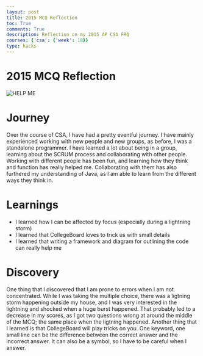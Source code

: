 ```yaml
---
layout: post
title: 2015 MCQ Reflection
toc: True
comments: True
description: Reflection on my 2015 AP CSA FRQ
courses: {'csa': {'week': 18}}
type: hacks
---
```


# 2015 MCQ Reflection

![HELP ME](/Rackets-Blog/images/2015_mcq.png)


# Journey
Over the course of CSA, I have had a pretty eventful journey. I have mainly experienced working with new people and new groups, as before, I was a standalone programmer. I have learned a lot about being in a group, learning about the SCRUM process and collaborating with other people. Working with different people has been fun, and learning how they think and function has really helped me. Collaborating with them has also furthered my understanding of Java, as I am able to learn from the different ways they think in.

# Learnings
- I learned how I can be affected by focus (especially during a lightning storm)
- I learned that CollegeBoard loves to trick us with small details
- I learned that writing a framework and diagram for outlining the code can really help me


# Discovery
One thing that I discovered that I am prone to errors when I am not concentrated. While I was taking the multiple choice, there was a ligtning storm happening outside my house, and I was very interested in the lightning and shocked when a huge burst happened. That probably led to a decrease in my scores, as I got two questions wrong at around the middle of the MCQ; the same place when the ligtning happened. Another thing that I learned is that CollegeBoard will play tricks on you. One keyword, one small line can be the difference between the correct answer and the incorrect answer. It can also be a symbol, so I have to be careful when I answer. 
